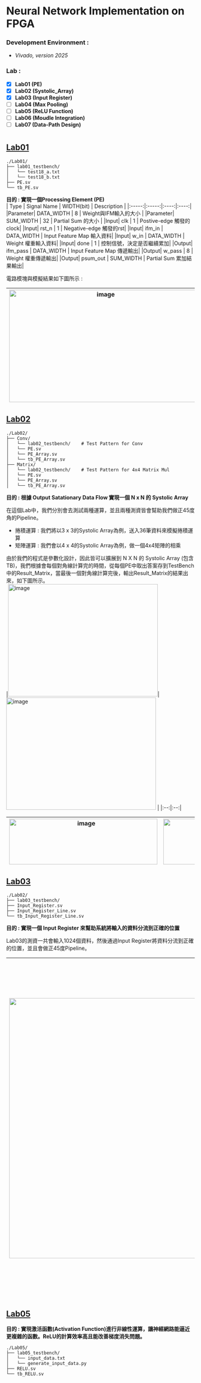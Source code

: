# Neural Network Implementation on FPGA  

### Development Environment : 
- *Vivado, version 2025*   


### Lab : 
- [x] **Lab01 (PE)**
- [X] **Lab02 (Systolic_Array)**
- [X] **Lab03 (Input Register)**
- [ ] **Lab04 (Max Pooling)**
- [ ] **Lab05 (ReLU Function)**
- [ ] **Lab06 (Moudle Integration)**
- [ ] **Lab07 (Data-Path Design)**

# 

## [Lab01](./Lab01) 
```
./Lab01/
├── lab01_testbench/  
│   └── test18_a.txt  
│   └── test18_b.txt  
├── PE.sv                        
└── tb_PE.sv    
```
**目的 : 實現一個Processing Element (PE)**  
| Type | Signal Name | WIDTH(bit) | Description |
|:-----:|:-----:|:----:|:----:|
|Parameter| DATA_WIDTH | 8 | Weight與IFM輸入的大小 |
|Parameter| SUM_WIDTH | 32 | Partial Sum 的大小 |
|Input| clk | 1 | Postive-edge 觸發的clock|
|Input| rst_n | 1 | Negative-edge 觸發的rst|
|Input| ifm_in | DATA_WIDTH | Input Feature Map 輸入資料|
|Input| w_in | DATA_WIDTH | Weight 權重輸入資料|
|Input| done | 1 | 控制信號，決定是否繼續累加|
|Output| ifm_pass | DATA_WIDTH | Input Feature Map 傳遞輸出|
|Output| w_pass | 8 | Weight 權重傳遞輸出|
|Output| psum_out | SUM_WIDTH | Partial Sum 累加結果輸出|


電路模塊與模擬結果如下圖所示 :  
   
| <img width="500" height="300" alt="image" src="https://github.com/user-attachments/assets/5e62ab76-81d2-4af2-ba27-ad5c3426a452" /> | <img width="850" height="300" alt="image" src="https://github.com/user-attachments/assets/53c84f2c-fce0-4ab7-8ba9-ab60e7877d22" /> | 
|:--:|:--:|

  
## [Lab02](./Lab02)  
```
./Lab02/
├── Conv/
│   └── lab02_testbench/    # Test Pattern for Conv  
│   └── PE.sv  
│   └── PE_Array.sv                          
│   └── tb_PE_Array.sv
├── Matrix/
│   └── lab02_testbench/    # Test Pattern for 4x4 Matrix Mul  
│   └── PE.sv  
│   └── PE_Array.sv                          
│   └── tb_PE_Array.sv
```
**目的 : 根據 Output Satationary Data Flow 實現一個 N x N 的 Systolic Array**  

在這個Lab中，我們分別會去測試兩種運算，並且兩種測資皆會幫助我們做正45度角的Pipeline。  
- 捲積運算 : 我們將以3 x 3的Systolic Array為例，送入36筆資料來模擬捲積運算      
- 矩陣運算 : 我們會以4 x 4的Systolic Array為例，做一個4x4矩陣的相乘    
  
由於我們的程式是參數化設計，因此皆可以擴展到 N X N 的 Systolic Array (包含TB)，我們根據會每個對角線計算完的時間，從每個PE中取出答案存到TestBench中的Result_Matrix，當最後一個對角線計算完後，輸出Result_Matrix的結果出來，如下圖所示。     
|<img width="400" height="300" alt="image" src="https://github.com/user-attachments/assets/8a61552b-3ed4-4f5b-b446-6df64ff81c02" />| <img width="400" height="300" alt="image" src="https://github.com/user-attachments/assets/0d876759-43a4-452e-a230-998179423ac7" /> |
|:--:|:--:|
  
|<img width="396" height="122" alt="image" src="https://github.com/user-attachments/assets/f84de17b-4e7e-4d5a-b7ee-9c4b7e2767ed" /> | <img width="396" height="122" alt="image" src="https://github.com/user-attachments/assets/24f55342-2242-4b7b-bfc0-909e20f0f8c2" />|
|:--:|:--:|


   

## [Lab03](./Lab03)  
```
./Lab02/
├── lab03_testbench/    
├── Input_Register.sv  
├── Input_Register_Line.sv                          
└── tb_Input_Register_Line.sv  
```
**目的 : 實現一個 Input Register 來幫助系統將輸入的資料分流到正確的位置**  

Lab03的測資一共會輸入1024個資料，然後通過Input Register將資料分流到正確的位置，並且會做正45度Pipeline。    
  
| <img width="1615" height="695" alt="image" src="https://github.com/user-attachments/assets/a2dc9a1e-f869-49bf-9b0c-096cf3489972" /> |<img width="1800" height="900" alt="image" src="https://github.com/user-attachments/assets/0069a1f6-8895-4efb-a442-d51d591f7f14" />|
|:--:|:--:|



## [Lab05](./Lab05)  

**目的 : 實現激活函數(Activation Function)進行非線性運算，讓神經網路能逼近更複雜的函數。ReLU的計算效率高且能改善梯度消失問題。**  
```
./Lab05/
├── lab05_testbench/  
│   └── input_data.txt  
│   └── generate_input_data.py
├── RELU.sv                        
└── tb_RELU.sv   
```
